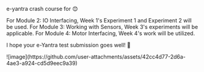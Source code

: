 <p>e-yantra crash course for 😊 

For Module 2: IO Interfacing, Week 1's Experiment 1 and Experiment 2 will be used.
For Module 3: Working with Sensors, Week 3's experiments will be applicable.
For Module 4: Motor Interfacing, Week 4's work will be utilized.

I hope your e-Yantra test submission goes well! 🚀
</p>![image](https://github.com/user-attachments/assets/42cc4d77-2d6a-4ae3-a924-cd5d9eec9a39)
